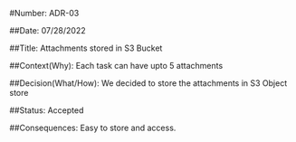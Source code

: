 #Number: ADR-03

##Date: 
    07/28/2022

##Title:
    Attachments stored in S3 Bucket

##Context(Why):
    Each task can have upto 5 attachments 

##Decision(What/How):
    We decided to store the attachments in S3 Object store

##Status:
    Accepted

##Consequences:
     Easy to store and access.
